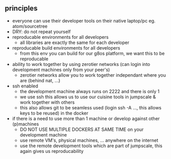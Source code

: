 
## principles

- everyone can use their developer tools on their native laptop/pc eg. atom/sourcetree
- DRY: do not repeat yourself
- reproducable environments for all developers
    - all libraries are exactly the same for each developer
- reproducable build environments for all developers
    - from this env you can build for our g8os platform, we want this to be reproducable
- ability to work together by using zerotier networks (can login into development machines only from your peer's)
    - zerotier networks allow you to work together independant where you are (behind nat, ...)
- ssh enabled
    - the development machine always runs on 2222 and there is only 1
    - we use ssh this allows us to use our cuisine tools in jumpscale & work together with others
    - this also allows git to be seamless used (login ssh -A ..., this allows keys to be reused) in the docker
- if there is a need to use more than 1 machine or develop against other (p)machines
    - DO NOT USE MULTIPLE DOCKERS AT SAME TIME on your development machine
    - use remote VM's, physical machines, ... anywhere on the internet
    - use the remote development tools which are part of jumpscale, this again gives us reproducability

